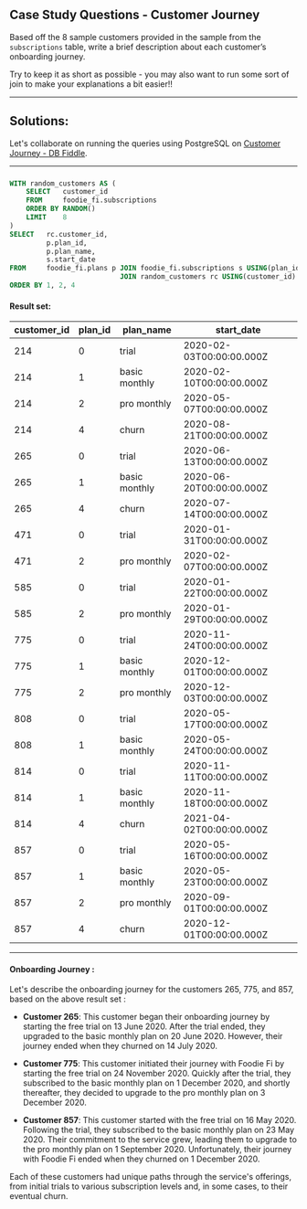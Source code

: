 ## Case Study Questions - Customer Journey

Based off the 8 sample customers provided in the sample from the `subscriptions` table, write a brief description about each customer’s onboarding journey.

Try to keep it as short as possible - you may also want to run some sort of join to make your explanations a bit easier!!
<br>

---

## Solutions:

Let's collaborate on running the queries using PostgreSQL on [Customer Journey - DB Fiddle](https://www.db-fiddle.com/f/5aGpFmv8VtN9QR5kRCD7SB/4).

---

###

```sql
WITH random_customers AS (
    SELECT   customer_id
    FROM     foodie_fi.subscriptions
    ORDER BY RANDOM()
    LIMIT    8
)
SELECT   rc.customer_id,
         p.plan_id,
         p.plan_name,
         s.start_date
FROM     foodie_fi.plans p JOIN foodie_fi.subscriptions s USING(plan_id)
                           JOIN random_customers rc USING(customer_id)
ORDER BY 1, 2, 4
```

#### Result set:

| customer_id | plan_id | plan_name     | start_date               |
| ----------- | ------- | ------------- | ------------------------ |
| 214         | 0       | trial         | 2020-02-03T00:00:00.000Z |
| 214         | 1       | basic monthly | 2020-02-10T00:00:00.000Z |
| 214         | 2       | pro monthly   | 2020-05-07T00:00:00.000Z |
| 214         | 4       | churn         | 2020-08-21T00:00:00.000Z |
| 265         | 0       | trial         | 2020-06-13T00:00:00.000Z |
| 265         | 1       | basic monthly | 2020-06-20T00:00:00.000Z |
| 265         | 4       | churn         | 2020-07-14T00:00:00.000Z |
| 471         | 0       | trial         | 2020-01-31T00:00:00.000Z |
| 471         | 2       | pro monthly   | 2020-02-07T00:00:00.000Z |
| 585         | 0       | trial         | 2020-01-22T00:00:00.000Z |
| 585         | 2       | pro monthly   | 2020-01-29T00:00:00.000Z |
| 775         | 0       | trial         | 2020-11-24T00:00:00.000Z |
| 775         | 1       | basic monthly | 2020-12-01T00:00:00.000Z |
| 775         | 2       | pro monthly   | 2020-12-03T00:00:00.000Z |
| 808         | 0       | trial         | 2020-05-17T00:00:00.000Z |
| 808         | 1       | basic monthly | 2020-05-24T00:00:00.000Z |
| 814         | 0       | trial         | 2020-11-11T00:00:00.000Z |
| 814         | 1       | basic monthly | 2020-11-18T00:00:00.000Z |
| 814         | 4       | churn         | 2021-04-02T00:00:00.000Z |
| 857         | 0       | trial         | 2020-05-16T00:00:00.000Z |
| 857         | 1       | basic monthly | 2020-05-23T00:00:00.000Z |
| 857         | 2       | pro monthly   | 2020-09-01T00:00:00.000Z |
| 857         | 4       | churn         | 2020-12-01T00:00:00.000Z |

---

#### **Onboarding Journey** : 

Let's describe the onboarding journey for the customers 265, 775, and 857, based on the above result set :

- **Customer 265**: This customer began their onboarding journey by starting the free trial on 13 June 2020. After the trial ended, they upgraded to the basic monthly plan on 20 June 2020. However, their journey ended when they churned on 14 July 2020.

- **Customer 775**: This customer initiated their journey with Foodie Fi by starting the free trial on 24 November 2020. Quickly after the trial, they subscribed to the basic monthly plan on 1 December 2020, and shortly thereafter, they decided to upgrade to the pro monthly plan on 3 December 2020.

- **Customer 857**: This customer started with the free trial on 16 May 2020. Following the trial, they subscribed to the basic monthly plan on 23 May 2020. Their commitment to the service grew, leading them to upgrade to the pro monthly plan on 1 September 2020. Unfortunately, their journey with Foodie Fi ended when they churned on 1 December 2020.

Each of these customers had unique paths through the service's offerings, from initial trials to various subscription levels and, in some cases, to their eventual churn.